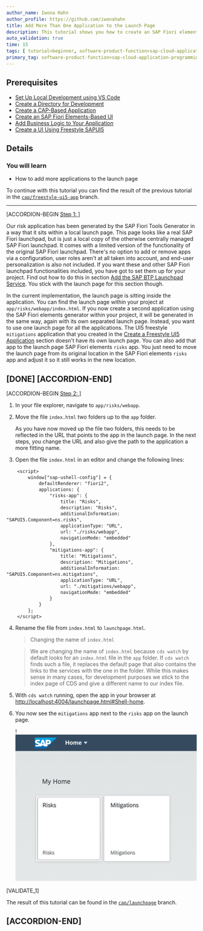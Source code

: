 ```yaml
---
author_name: Iwona Hahn
author_profile: https://github.com/iwonahahn
title: Add More Than One Application to the Launch Page
description: This tutorial shows you how to create an SAP Fiori elements app on top of your previously created CAP service.
auto_validation: true
time: 15
tags: [ tutorial>beginner, software-product-function>sap-cloud-application-programming-model, topic>node-js, products>sap-business-technology-platform, products>sap-fiori-tools, products>sapui5]
primary_tag: software-product-function>sap-cloud-application-programming-model
---
```


## Prerequisites
 - [Set Up Local Development using VS Code](btp-app-set-up-local-development)
 - [Create a Directory for Development](btp-app-create-directory)
 - [Create a CAP-Based Application](btp-app-create-cap-application)
 - [Create an SAP Fiori Elements-Based UI](btp-app-create-ui-fiori-elements)
 - [Add Business Logic to Your Application](btp-app-cap-business-logic)
 - [Create a UI Using Freestyle SAPUI5](btp-app-create-ui-freestyle-sapui5)

## Details
### You will learn
 - How to add more applications to the launch page



To continue with this tutorial you can find the result of the previous tutorial in the [`cap/freestyle-ui5-app`](https://github.com/SAP-samples/cloud-cap-risk-management/tree/cap/freestyle-ui5-app) branch.

---

[ACCORDION-BEGIN [Step 1: ](Introduction)]

Our risk application has been generated by the SAP Fiori Tools Generator in a way that it sits within a local launch page. This page looks like a real SAP Fiori launchpad, but is just a local copy of the otherwise centrally managed SAP Fiori launchpad. It comes with a limited version of the functionality of the original SAP Fiori launchpad. There's no option to add or remove apps via a configuration, user roles aren't at all taken into account, and end-user personalization is also not included. If you want these and other SAP Fiori launchpad functionalities included, you have got to set them up for your project. Find out how to do this in section [Add the SAP BTP Launchpad Service](btp-app-prepare-btp). You stick with the launch page for this section though.

In the current implementation, the launch page is sitting inside the application. You can find the launch page within your project at `app/risks/webapp/index.html`. If you now create a second application using the SAP Fiori elements generator within your project, it will be generated in the same way, again with its own separated launch page. Instead, you want to use one launch page for all the applications. The UI5 freestyle `mitigations` application that you created in the [Create a Freestyle UI5 Application](btp-app-create-ui-freestyle-sapui5) section doesn't have its own launch page. You can also add that app to the launch page SAP Fiori elements `risks` app. You just need to move the launch page from its original location in the SAP Fiori elements `risks` app and adjust it so it still works in the new location.

[DONE]
[ACCORDION-END]
---
[ACCORDION-BEGIN [Step 2: ](Implementation)]

1. In your file explorer, navigate to `app/risks/webapp`.

2. Move the file `index.html` two folders up to the `app` folder.

    As you have now moved up the file two folders, this needs to be reflected in the URL that points to the app in the launch page. In the next steps, you change the URL and also give the path to the application a more fitting name.

3. Open the file `index.html` in an editor and change the following lines:

```JavaScript[5,10,12-20]
    <script>
        window["sap-ushell-config"] = {
            defaultRenderer: "fiori2",
            applications: {
                "risks-app": {
                    title: "Risks",
                    description: "Risks",
                    additionalInformation: "SAPUI5.Component=ns.risks",
                    applicationType: "URL",
                    url: "./risks/webapp",
                    navigationMode: "embedded"
                },
                "mitigations-app": {
                    title: "Mitigations",
                    description: "Mitigations",
                    additionalInformation: "SAPUI5.Component=ns.mitigations",
                    applicationType: "URL",
                    url: "./mitigations/webapp",
                    navigationMode: "embedded"
                }
            }
        };
    </script>
```

4. Rename the file from `index.html` to `launchpage.html`.

    > Changing the name of `index.html`

    > We are changing the name of `index.html` because `cds watch` by default looks for an `index.html` file in the `app` folder. If `cds watch` finds such a file, it replaces the default page that also contains the links to the services with the one in the folder. While this makes sense in many cases, for development purposes we stick to the index page of CDS and give a different name to our index file.


5. With `cds watch` running, open the app in your browser at <http://localhost:4004/launchpage.html#Shell-home>.

6. You now see the `mitigations` app next to the `risks` app on the launch page.

    !![Launch Page](launchpage2apps.png)

[VALIDATE_1]


The result of this tutorial can be found in the [`cap/launchpage`](https://github.com/SAP-samples/cloud-cap-risk-management/tree/cap/launchpage) branch.

[ACCORDION-END]
---
